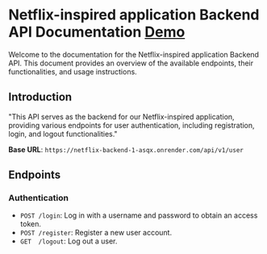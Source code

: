 # Netflix-inspired application Backend API Documentation [Demo](https://main--netflix.netlify.app/)

Welcome to the documentation for the Netflix-inspired application Backend API. This document provides an overview of the available endpoints, their functionalities, and usage instructions.

## Introduction

"This API serves as the backend for our Netflix-inspired application, providing various endpoints for user authentication, including registration, login, and logout functionalities."

**Base URL**: `https://netflix-backend-1-asqx.onrender.com/api/v1/user`

## Endpoints

### Authentication

- `POST /login`: Log in with a username and password to obtain an access token.
- `POST /register`: Register a new user account.
- `GET  /logout`: Log out a user.




